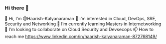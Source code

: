 ### Hi there 👋

<!--
**harishk97/harishk97** is a ✨ _special_ ✨ repository because its `README.md` (this file) appears on your GitHub profile.

Here are some ideas to get you started: -->

👋 Hi, I’m @Haarish-Kalyanaraman
👀 I’m interested in Cloud, DevOps, SRE, Security and Networking
🌱 I’m currently learning Masters in Internetworking
💞️ I’m looking to collaborate on Cloud Security and Devsecops
📫 How to reach me https://www.linkedin.com/in/haarish-kalyanaraman-872768149/

